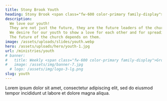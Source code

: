 ```yaml
---
title: Stony Brook Youth
heading: Stony Brook <span class="fw-600 color-primary family-display">Youth</span>
description:
  We love our youth!
  They are not just the future, they are the future leaders of the church.
  We desire for our youth to show a love for each other and for spreading the love of Jesus to our community and beyond.
  The future of the church depends on them.
image: /assets/uploads/slides/youth.webp
hero: /assets/uploads/hero/youth-1.jpg
url: /ministries/youth
# banner:
#   title: Weekly <span class="fw-600 color-primary family-display">Groups</span>
#   image: /assets/img/banner-7.jpg
  # logo: /assets/img/logo-3-lg.png
slug: youth
---
```


Lorem ipsum dolor sit amet, consectetur adipiscing elit, sed do eiusmod tempor incididunt ut labore et dolore magna aliqua.